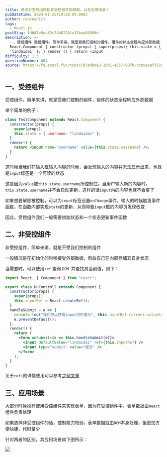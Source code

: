 ```yaml
---
title: 说说对受控组件和非受控组件的理解，以及应用场景？
pubDatetime: 2024-01-25T19:28:09.000Z
author: caorushizi
tags:
  - React.js
postSlug: 1db81e5ea82c74b87261e32bae84569d
description: >-
  一、受控组件 受控组件，简单来讲，就是受我们控制的组件，组件的状态全程响应外部数据 举个简单的例子： class TestComponent extends
  React.Component { constructor (props) { super(props); this.state = { username:
  'lindaidai' }; } render () { return <input
difficulty: 1.5
questionNumber: 664
source: https://fe.ecool.fun/topic/b7edb0a3-10d1-4857-907b-cc99acaf3516
---
```


## 一、受控组件

受控组件，简单来讲，就是受我们控制的组件，组件的状态全程响应外部数据

举个简单的例子：

```jsx
class TestComponent extends React.Component {
  constructor(props) {
    super(props);
    this.state = { username: "lindaidai" };
  }
  render() {
    return <input name="username" value={this.state.username} />;
  }
}
```

这时候当我们在输入框输入内容的时候，会发现输入的内容并无法显示出来，也就是`input`标签是一个可读的状态

这是因为`value`被`this.state.username`所控制住。当用户输入新的内容时，`this.state.username`并不会自动更新，这样的话`input`内的内容也就不会变了

如果想要解除被控制，可以为`input`标签设置`onChange`事件，输入的时候触发事件函数，在函数内部实现`state`的更新，从而导致`input`框的内容页发现改变

因此，受控组件我们一般需要初始状态和一个状态更新事件函数

## 二、非受控组件

非受控组件，简单来讲，就是不受我们控制的组件

一般情况是在初始化的时候接受外部数据，然后自己在内部存储其自身状态

当需要时，可以使用`ref` 查询 `DOM `并查找其当前值，如下：

```jsx
import React, { Component } from "react";

export class UnControll extends Component {
  constructor(props) {
    super(props);
    this.inputRef = React.createRef();
  }
  handleSubmit = e => {
    console.log("我们可以获得input内的值为", this.inputRef.current.value);
    e.preventDefault();
  };
  render() {
    return (
      <form onSubmit={e => this.handleSubmit(e)}>
        <input defaultValue="lindaidai" ref={this.inputRef} />
        <input type="submit" value="提交" />
      </form>
    );
  }
}
```

关于`refs`的详情使用可以参考[之前文章](https://mp.weixin.qq.com/s/ZBKWcslVBi0IKQgz7lYzbA)

## 三、应用场景

大部分时候推荐使用受控组件来实现表单，因为在受控组件中，表单数据由`React`组件负责处理

如果选择非受控组件的话，控制能力较弱，表单数据就由`DOM`本身处理，但更加方便快捷，代码量少

针对两者的区别，其应用场景如下图所示：

![](https://static.ecool.fun//article/4d7a43c4-500e-4637-80de-a9117c6d54c0.png)
